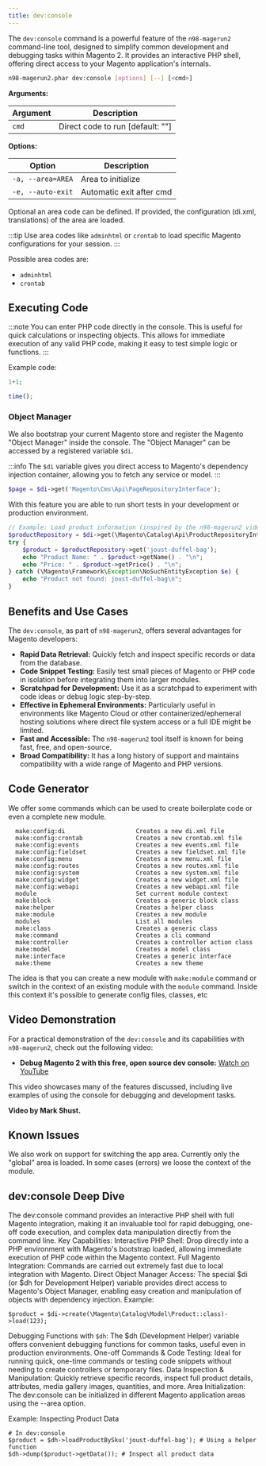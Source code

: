 ```yaml
---
title: dev:console
---
```

The `dev:console` command is a powerful feature of the `n98-magerun2` command-line tool, designed to simplify common development and debugging tasks within Magento 2. It provides an interactive PHP shell, offering direct access to your Magento application's internals.

```sh
n98-magerun2.phar dev:console [options] [--] [<cmd>]
```

**Arguments:**

| Argument | Description                |
|----------|----------------------------|
| `cmd`    | Direct code to run [default: ""] |

**Options:**

| Option           | Description                |
|------------------|----------------------------|
| `-a, --area=AREA`| Area to initialize         |
| `-e, --auto-exit`| Automatic exit after cmd   |

Optional an area code can be defined. If provided, the configuration (di.xml, translations) of the area are loaded.

:::tip
Use area codes like `adminhtml` or `crontab` to load specific Magento configurations for your session.
:::

Possible area codes are:

- `adminhtml`
- `crontab`

## Executing Code

:::note
You can enter PHP code directly in the console. This is useful for quick calculations or inspecting objects. This allows for immediate execution of any valid PHP code, making it easy to test simple logic or functions.
:::

Example code:

```php
1+1;

time();
```

### Object Manager

We also bootstrap your current Magento store and register the Magento "Object Manager" inside the console.
The "Object Manager" can be accessed by a registered variable `$di`.

:::info
The `$di` variable gives you direct access to Magento's dependency injection container, allowing you to fetch any service or model.
:::

```php
$page = $di->get('Magento\Cms\Api\PageRepositoryInterface');
```

With this feature you are able to run short tests in your development or production environment.

```php
// Example: Load product information (inspired by the n98-magerun2 video)
$productRepository = $di->get(\Magento\Catalog\Api\ProductRepositoryInterface::class);
try {
    $product = $productRepository->get('joust-duffel-bag');
    echo "Product Name: " . $product->getName() . "\n";
    echo "Price: " . $product->getPrice() . "\n";
} catch (\Magento\Framework\Exception\NoSuchEntityException $e) {
    echo "Product not found: joust-duffel-bag\n";
}
```

## Benefits and Use Cases

The `dev:console`, as part of `n98-magerun2`, offers several advantages for Magento developers:

- **Rapid Data Retrieval:** Quickly fetch and inspect specific records or data from the database.
- **Code Snippet Testing:** Easily test small pieces of Magento or PHP code in isolation before integrating them into larger modules.
- **Scratchpad for Development:** Use it as a scratchpad to experiment with code ideas or debug logic step-by-step.
- **Effective in Ephemeral Environments:** Particularly useful in environments like Magento Cloud or other containerized/ephemeral hosting solutions where direct file system access or a full IDE might be limited.
- **Fast and Accessible:** The `n98-magerun2` tool itself is known for being fast, free, and open-source.
- **Broad Compatibility:** It has a long history of support and maintains compatibility with a wide range of Magento and PHP versions.

## Code Generator

We offer some commands which can be used to create boilerplate code or even a complete new module.

```
  make:config:di                    Creates a new di.xml file
  make:config:crontab               Creates a new crontab.xml file
  make:config:events                Creates a new events.xml file
  make:config:fieldset              Creates a new fieldset.xml file
  make:config:menu                  Creates a new menu.xml file
  make:config:routes                Creates a new routes.xml file
  make:config:system                Creates a new system.xml file
  make:config:widget                Creates a new widget.xml file
  make:config:webapi                Creates a new webapi.xml file
  module                            Set current module context
  make:block                        Creates a generic block class
  make:helper                       Creates a helper class
  make:module                       Creates a new module
  modules                           List all modules
  make:class                        Creates a generic class
  make:command                      Creates a cli command
  make:controller                   Creates a controller action class
  make:model                        Creates a model class
  make:interface                    Creates a generic interface
  make:theme                        Creates a new theme
```

The idea is that you can create a new module with `make:module` command or switch in the context of an existing module with the `module` command.
Inside this context it's possible to generate config files, classes, etc

## Video Demonstration

For a practical demonstration of the `dev:console` and its capabilities with `n98-magerun2`, check out the following video:

- **Debug Magento 2 with this free, open source dev console:** [Watch on YouTube](https://youtu.be/teqHKYpz8dE?si=6_Vj-UBM2P6eYqtf)

This video showcases many of the features discussed, including live examples of using the console for debugging and development tasks.

**Video by Mark Shust.**

## Known Issues

We also work on support for switching the app area. Currently only the "global" area is loaded.
In some cases (errors) we loose the context of the module.

## dev:console Deep Dive
The dev:console command provides an interactive PHP shell with full Magento integration, making it an invaluable tool for rapid debugging, one-off code execution, and complex data manipulation directly from the command line.
Key Capabilities:
Interactive PHP Shell: Drop directly into a PHP environment with Magento's bootstrap loaded, allowing immediate execution of PHP code within the Magento context.
Full Magento Integration: Commands are carried out extremely fast due to local integration with Magento.
Direct Object Manager Access: The special $di (or $dh for Development Helper) variable provides direct access to Magento's Object Manager, enabling easy creation and manipulation of objects with dependency injection.
Example:

```
$product = $di->create(\Magento\Catalog\Model\Product::class)->load(123);
```

Debugging Functions with `$dh`: The $dh (Development Helper) variable offers convenient debugging functions for common tasks, useful even in production environments.
One-off Commands & Code Testing: Ideal for running quick, one-time commands or testing code snippets without needing to create controllers or temporary files.
Data Inspection & Manipulation: Quickly retrieve specific records, inspect full product details, attributes, media gallery images, quantities, and more.
Area Initialization: The dev:console can be initialized in different Magento application areas using the --area option.

Example: Inspecting Product Data

```
# In dev:console
$product = $dh->loadProductBySku('joust-duffel-bag'); # Using a helper function
$dh->dump($product->getData()); # Inspect all product data
```
